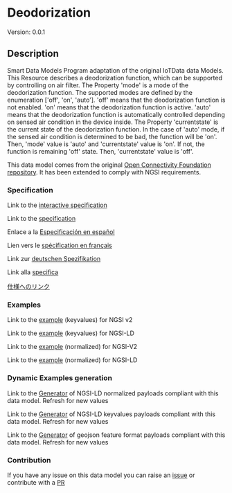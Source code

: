 # Deodorization
Version: 0.0.1

## Description 

Smart Data Models Program adaptation of the original IoTData data Models. This Resource describes a deodorization function, which can be supported by controlling on air filter.   The Property 'mode' is a mode of the deodorization function. The supported modes are defined by the enumeration ['off', 'on', 'auto'].  'off' means that the deodorization function is not enabled. 'on' means that the deodorization function is active. 'auto' means that the deodorization function is automatically controlled depending on sensed air condition in the device inside.  The Property 'currentstate' is the current state of the deodorization function. In the case of 'auto' mode, if the sensed air condition is determined to be bad, the function will be 'on'. Then, 'mode' value is 'auto' and 'currentstate' value is 'on'. If not, the function is remaining 'off' state. Then, 'currentstate' value is 'off'.

This data model comes from the original [Open Connectivity Foundation repository](https://github.com/openconnectivityfoundation/IoTDataModels). It has been extended to comply with NGSI requirements.
### Specification

Link to the [interactive specification](https://swagger.lab.fiware.org/?url=https://smart-data-models.github.io/dataModel.OCF/Deodorization/swagger.yaml)

Link to the [specification](https://github.com/smart-data-models/dataModel.OCF/blob/master/Deodorization/doc/spec.md)

Enlace a la [Especificación en español](https://github.com/smart-data-models/dataModel.OCF/blob/master/Deodorization/doc/spec_ES.md)

Lien vers le [spécification en français](https://github.com/smart-data-models/dataModel.OCF/blob/master/Deodorization/doc/spec_FR.md)

Link zur [deutschen Spezifikation](https://github.com/smart-data-models/dataModel.OCF/blob/master/Deodorization/doc/spec_DE.md)

Link alla [specifica](https://github.com/smart-data-models/dataModel.OCF/blob/master/Deodorization/doc/spec_IT.md)

[仕様へのリンク](https://github.com/smart-data-models/dataModel.OCF/blob/master/Deodorization/doc/spec_JA.md)
### Examples

Link to the [example](https://smart-data-models.github.io/dataModel.OCF/Deodorization/examples/example.json) (keyvalues) for NGSI v2

Link to the [example](https://smart-data-models.github.io/dataModel.OCF/Deodorization/examples/example.jsonld) (keyvalues) for NGSI-LD

Link to the [example](https://smart-data-models.github.io/dataModel.OCF/Deodorization/examples/example-normalized.json) (normalized) for NGSI-V2

Link to the [example](https://smart-data-models.github.io/dataModel.OCF/Deodorization/examples/example-normalized.jsonld) (normalized) for NGSI-LD
### Dynamic Examples generation

Link to the [Generator](https://smartdatamodels.org/extra/ngsi-ld_generator.php?schemaUrl=https://raw.githubusercontent.com/smart-data-models/dataModel.OCF/master/Deodorization/schema.json&email=info@smartdatamodels.org) of NGSI-LD normalized payloads compliant with this data model. Refresh for new values

Link to the [Generator](https://smartdatamodels.org/extra/ngsi-ld_generator_keyvalues.php?schemaUrl=https://raw.githubusercontent.com/smart-data-models/dataModel.OCF/master/Deodorization/schema.json&email=info@smartdatamodels.org) of NGSI-LD keyvalues payloads compliant with this data model. Refresh for new values

Link to the [Generator](https://smartdatamodels.org/extra/geojson_features_generator.php?schemaUrl=https://raw.githubusercontent.com/smart-data-models/dataModel.OCF/master/Deodorization/schema.json&email=info@smartdatamodels.org) of geojson feature format payloads compliant with this data model. Refresh for new values
### Contribution

 If you have any issue on this data model you can raise an [issue](https://github.com/smart-data-models/dataModel.OCF/issues)  or contribute with a [PR](https://github.com/smart-data-models/dataModel.OCF/pulls)